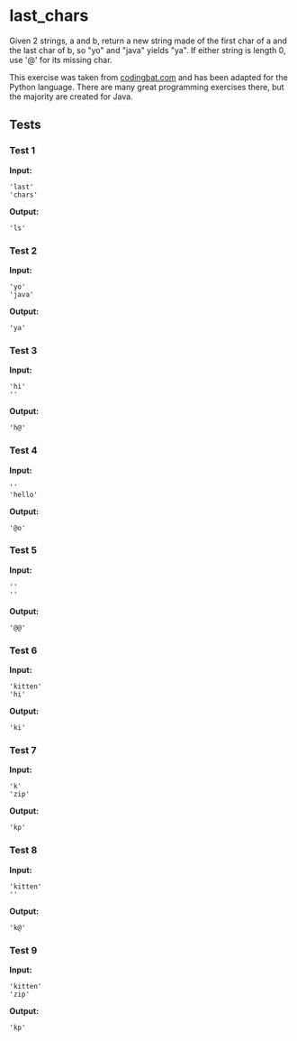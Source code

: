 # last_chars




Given 2 strings, a and b, return a new string made of the first char of a and the last char of b, so "yo" and "java" yields "ya". If either string is length 0, use '@' for its missing char.

This exercise was taken from [codingbat.com](https://codingbat.com/prob/p138183) and has been adapted for the Python language. There are many great programming exercises there, but the majority are created for Java.






## Tests
### Test 1
**Input:**
```
'last'
'chars'
```
**Output:**
```
'ls'
```
### Test 2
**Input:**
```
'yo'
'java'
```
**Output:**
```
'ya'
```
### Test 3
**Input:**
```
'hi'
''
```
**Output:**
```
'h@'
```
### Test 4
**Input:**
```
''
'hello'
```
**Output:**
```
'@o'
```
### Test 5
**Input:**
```
''
''
```
**Output:**
```
'@@'
```
### Test 6
**Input:**
```
'kitten'
'hi'
```
**Output:**
```
'ki'
```
### Test 7
**Input:**
```
'k'
'zip'
```
**Output:**
```
'kp'
```
### Test 8
**Input:**
```
'kitten'
''
```
**Output:**
```
'k@'
```
### Test 9
**Input:**
```
'kitten'
'zip'
```
**Output:**
```
'kp'
```

